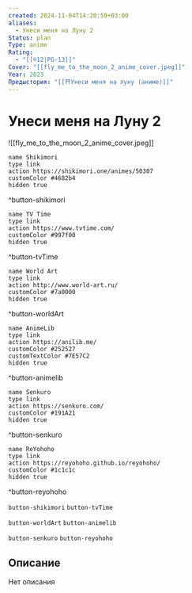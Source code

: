 ```yaml
---
created: 2024-11-04T14:20:59+03:00
aliases:
  - Унеси меня на Луну 2
Status: plan
Type: anime
Rating:
  - "[[®️12|PG-13]]"
Cover: "[[fly_me_to_the_moon_2_anime_cover.jpeg]]"
Year: 2023
Предыстория: "[[⛩️Унеси меня на луну (аниме)]]"
---
```


# Унеси меня на Луну 2

![[fly_me_to_the_moon_2_anime_cover.jpeg]]

```button
name Shikimori
type link
action https://shikimori.one/animes/50307
customColor #4682b4
hidden true
```
^button-shikimori

```button
name TV Time
type link
action https://www.tvtime.com/
customColor #997f00
hidden true
```
^button-tvTime

```button
name World Art
type link
action http://www.world-art.ru/
customColor #7a0000
hidden true
```
^button-worldArt

```button
name AnimeLib
type link
action https://anilib.me/
customColor #252527
customTextColor #7E57C2
hidden true
```
^button-animelib

```button
name Senkuro
type link
action https://senkuro.com/
customColor #191A21
hidden true
```
^button-senkuro

```button
name ReYohoho
type link
action https://reyohoho.github.io/reyohoho/
customColor #1c1c1c
hidden true
```
^button-reyohoho

`button-shikimori` `button-tvTime`

`button-worldArt` `button-animelib`

`button-senkuro` `button-reyohoho`

## Описание

Нет описания
